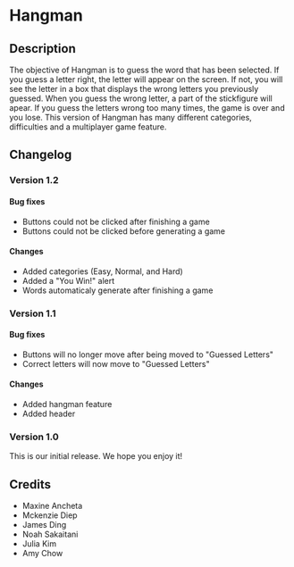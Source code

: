 
# Hangman

## Description
The objective of Hangman is to guess the word that has been selected. If you guess a letter right, the letter will appear on the screen. If not, you will see the letter in a box that displays the wrong letters you previously guessed. When you guess the wrong letter, a part of the stickfigure will apear. If you guess the letters wrong too many times, the game is over and you lose. This version of Hangman has many different categories, difficulties and a multiplayer game feature.
<!--
## FAQs

### Insert question here?
Insert answer here.

### Insert question here?
Insert answer here.
-->

## Changelog

### Version 1.2

#### Bug fixes
 * Buttons could not be clicked after finishing a game
 * Buttons could not be clicked before generating a game
 
#### Changes
 * Added categories (Easy, Normal, and Hard)
 * Added a "You Win!" alert
 * Words automaticaly generate after finishing a game
 
### Version 1.1

#### Bug fixes
 * Buttons will no longer move after being moved to "Guessed Letters"
 * Correct letters will now move to "Guessed Letters"

#### Changes
 * Added hangman feature
 * Added header

### Version 1.0
This is our initial release. We hope you enjoy it!

## Credits
* Maxine Ancheta
* Mckenzie Diep
* James Ding 
* Noah Sakaitani
* Julia Kim
* Amy Chow
